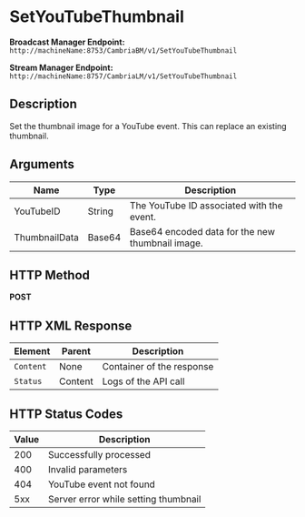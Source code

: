 # SetYouTubeThumbnail

**Broadcast Manager Endpoint:**  
`http://machineName:8753/CambriaBM/v1/SetYouTubeThumbnail`

**Stream Manager Endpoint:**  
`http://machineName:8757/CambriaLM/v1/SetYouTubeThumbnail`

## Description
Set the thumbnail image for a YouTube event. This can replace an existing thumbnail.

## Arguments

| Name           | Type     | Description                                   |
|----------------|----------|-----------------------------------------------|
| YouTubeID      | String   | The YouTube ID associated with the event.     |
| ThumbnailData  | Base64   | Base64 encoded data for the new thumbnail image. |

## HTTP Method
**POST**

## HTTP XML Response

| Element       | Parent   | Description                                    |
|---------------|----------|------------------------------------------------|
| `Content`     | None     | Container of the response                     |
| `Status`      | Content  | Logs of the API call                          |

## HTTP Status Codes

| Value | Description                                            |
|-------|--------------------------------------------------------|
| 200   | Successfully processed                                 |
| 400   | Invalid parameters                                     |
| 404   | YouTube event not found                               |
| 5xx   | Server error while setting thumbnail                  |
